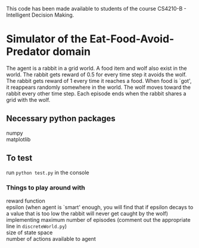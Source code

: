 This code has been made available to students of the course CS4210-B - Intelligent Decision Making.

# Simulator of the Eat-Food-Avoid-Predator domain

The agent is a rabbit in a grid world. A food item and wolf also exist in the world. The rabbit gets reward of 0.5 for every time step it avoids the wolf. The rabbit gets reward of 1 every time it reaches a food. When food is `got', it reappears randomly somewhere in the world. The wolf moves toward the rabbit every other time step. Each episode ends when the rabbit shares a grid with the wolf.

## Necessary python packages
numpy <br />
matplotlib

## To test
run ```python test.py``` in the console

### Things to play around with
reward function <br />
epsilon (when agent is `smart' enough, you will find that if epsilon decays to a value that is too low the rabbit will never get caught by the wolf) <br />
implementing maximum number of episodes (comment out the appropriate line in ```discreteWorld.py```) <br />
size of state space <br />
number of actions available to agent <br />




